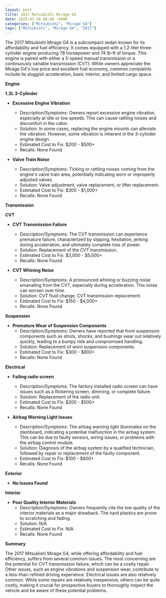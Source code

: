 ```yaml
---
layout: post
title: 2017 Mitsubishi Mirage G4
date: 2025-03-20 08:49 -0400
categories: ["Mitsubishi", "Mirage G4"]
tags: ["Mitsubishi", "Mirage G4", "2017"]
---
```

The 2017 Mitsubishi Mirage G4 is a subcompact sedan known for its affordability and fuel efficiency. It comes equipped with a 1.2-liter three-cylinder engine producing 78 horsepower and 74 lb-ft of torque. This engine is paired with either a 5-speed manual transmission or a continuously variable transmission (CVT). While owners appreciate the Mirage G4's low price and excellent fuel economy, common complaints include its sluggish acceleration, basic interior, and limited cargo space.

**Engine**

**1.2L 3-Cylinder**

* **Excessive Engine Vibration**
    * Description/Symptoms: Owners report excessive engine vibration, especially at idle or low speeds. This can cause rattling noises and discomfort in the cabin.
    * Solution: In some cases, replacing the engine mounts can alleviate the vibration. However, some vibration is inherent in the 3-cylinder engine design.
    * Estimated Cost to Fix: $200 - $500+
    * Recalls: None Found

* **Valve Train Noise**
    * Description/Symptoms: Ticking or rattling noises coming from the engine's valve train area, potentially indicating worn or improperly adjusted valves.
    * Solution: Valve adjustment, valve replacement, or lifter replacement.
    * Estimated Cost to Fix: $300 - $1,000+
    * Recalls: None Found

**Transmission**

**CVT**

* **CVT Transmission Failure**
    * Description/Symptoms: The CVT transmission can experience premature failure, characterized by slipping, hesitation, jerking during acceleration, and ultimately complete loss of power.
    * Solution: Replacement of the CVT transmission.
    * Estimated Cost to Fix: $3,000 - $5,000+
    * Recalls: None Found

* **CVT Whining Noise**
    * Description/Symptoms: A pronounced whining or buzzing noise emanating from the CVT, especially during acceleration. This noise can worsen over time.
    * Solution: CVT fluid change, CVT transmission replacement.
    * Estimated Cost to Fix: $150 - $4,000+
    * Recalls: None Found

**Suspension**

* **Premature Wear of Suspension Components**
    * Description/Symptoms: Owners have reported that front suspension components such as struts, shocks, and bushings wear out relatively quickly, leading to a bumpy ride and compromised handling.
    * Solution: Replacement of worn suspension components.
    * Estimated Cost to Fix: $300 - $800+
    * Recalls: None Found

**Electrical**

* **Failing radio screen**
    * Description/Symptoms: The factory installed radio screen can have issues such as a flickering screen, dimming, or complete failure.
    * Solution: Replacement of the radio unit.
    * Estimated Cost to Fix: $200 - $500+
    * Recalls: None Found

* **Airbag Warning Light Issues**
    * Description/Symptoms: The airbag warning light illuminates on the dashboard, indicating a potential malfunction in the airbag system. This can be due to faulty sensors, wiring issues, or problems with the airbag control module.
    * Solution: Diagnosis of the airbag system by a qualified technician, followed by repair or replacement of the faulty component.
    * Estimated Cost to Fix: $100 - $800+
    * Recalls: None Found

**Exterior**

* **No Issues Found**

**Interior**

* **Poor Quality Interior Materials**
    * Description/Symptoms: Owners frequently cite the low quality of the interior materials as a major drawback. The hard plastics are prone to scratching and fading.
    * Solution: N/A
    * Estimated Cost to Fix: N/A
    * Recalls: None Found

**Summary**

The 2017 Mitsubishi Mirage G4, while offering affordability and fuel efficiency, suffers from several common issues. The most concerning are the potential for CVT transmission failure, which can be a costly repair. Other issues, such as engine vibrations and suspension wear, contribute to a less-than-refined driving experience. Electrical issues are also relatively common. While some repairs are relatively inexpensive, others can be quite costly, making it crucial for prospective buyers to thoroughly inspect the vehicle and be aware of these potential problems.

